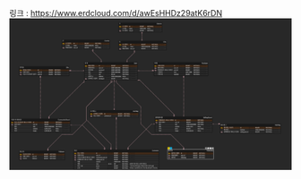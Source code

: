 링크 : https://www.erdcloud.com/d/awEsHHDz29atK6rDN
<img src="/SellingCommunity_ERD/selling community.png">
